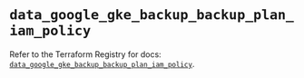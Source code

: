 # `data_google_gke_backup_backup_plan_iam_policy`

Refer to the Terraform Registry for docs: [`data_google_gke_backup_backup_plan_iam_policy`](https://registry.terraform.io/providers/hashicorp/google-beta/6.24.0/docs/data-sources/google_gke_backup_backup_plan_iam_policy).
